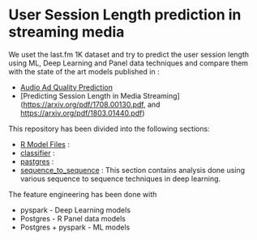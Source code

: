 # User Session Length prediction in streaming media

We uset the last.fm 1K dataset and try to predict the user session length using ML, Deep Learning and Panel data techniques and compare them with the state of the art models published in :
- [Audio Ad Quality Prediction]( https://arxiv.org/pdf/1802.03319.pdf)
- [Predicting Session Length in Media Streaming](https://arxiv.org/pdf/1708.00130.pdf, and https://arxiv.org/pdf/1803.01440.pdf)


 This repository has been divided into the following sections:
 - [R Model Files](https://github.com/UCB-MIDS/w210_lastFM/tree/master/R%20Model%20Files)           : <TBD>
 - [classifier](https://github.com/UCB-MIDS/w210_lastFM/tree/master/classifier)                     : <TBD>
 - [pastgres](https://github.com/UCB-MIDS/w210_lastFM/tree/master/postgres)                         : <TBD>
 - [sequence_to_sequence](https://github.com/UCB-MIDS/w210_lastFM/tree/master/sequence_to_sequence) : This section contains analysis done using various sequence to sequence techniques in deep learning.



The feature engineering has been done with 
- pyspark - Deep Learning models
- Postgres - R Panel data models
- Postgres + pyspark - ML models
